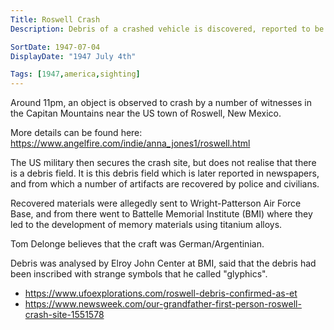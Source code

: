 ```yaml
---
Title: Roswell Crash
Description: Debris of a crashed vehicle is discovered, reported to be a 'flying saucer' by Air Force.

SortDate: 1947-07-04
DisplayDate: "1947 July 4th"

Tags: [1947,america,sighting]
---
```


Around 11pm, an object is observed to crash by a number of witnesses in the Capitan Mountains near the US town of Roswell, New Mexico.

More details can be found here: https://www.angelfire.com/indie/anna_jones1/roswell.html

The US military then secures the crash site, but does not realise that there is a debris field. It is this debris field which is later reported in newspapers, and from which a number of artifacts are recovered by police and civilians.

Recovered materials were allegedly sent to Wright-Patterson Air Force Base, and from there went to Battelle Memorial Institute (BMI) where they led to the development of memory materials using titanium alloys.

Tom Delonge believes that the craft was German/Argentinian.

Debris was analysed by Elroy John Center at BMI, said that the debris had been inscribed with strange symbols that he called "glyphics".

* https://www.ufoexplorations.com/roswell-debris-confirmed-as-et
* https://www.newsweek.com/our-grandfather-first-person-roswell-crash-site-1551578